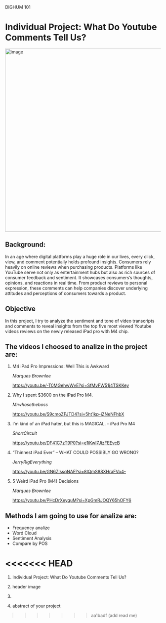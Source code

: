 <span>DIGHUM 101</span>

<h1>Individual Project: What Do Youtube Comments Tell Us?</h1> 

<img width="593" alt="image" src="https://github.com/kaicl/DH101_Project/assets/32118768/62b0f59c-d34b-4bc4-adb2-33844f0c93d3">

<h2>Background:</h2>
<p>In an age where digital platforms play a huge role in our lives, every click, view, and comment potentially holds profound insights. Consumers rely heavily on online reviews when purchasing products. Platforms like YouTube serve not only as entertainment hubs but also as rich sources of consumer feedback and sentiment. It showcases consumers’s thoughts, opinions, and reactions in real time. From product reviews to personal expression, these comments can help companies discover underlying attitudes and perceptions of consumers towards a product.
</p>
<h2>Objective</h2>
<p>In this project, I try to analyze the sentiment and tone of video transcripts and comments to reveal insights from the top five most viewed Youtube videos reviews on the newly released iPad pro with M4 chip.</p>

<h2>The videos I choosed to analize in the project are:</h2>
<ol>
    
<li>M4 iPad Pro Impressions: Well This is Awkward</li>

*Marques Brownlee*

<a href="https://youtu.be/-T0MGehwWvE?si=SfMvFW51j4TSKKey">https://youtu.be/-T0MGehwWvE?si=SfMvFW51j4TSKKey</a>

<li>Why I spent $3600 on the iPad Pro M4.</li>

*Mrwhosetheboss*

<a href="https://youtu.be/S9cmoZFJTD4?si=5ht1kp-iZNeNFhbX">https://youtu.be/S9cmoZFJTD4?si=5ht1kp-iZNeNFhbX</a>

<li>I’m kind of an iPad hater, but this is MAGICAL. - iPad Pro M4</li>

*ShortCircuit*

<a href="https://youtu.be/DF41C7zT9P0?si=e1iKwI7JizFEEvcB">https://youtu.be/DF41C7zT9P0?si=e1iKwI7JizFEEvcB</a>

<li>“Thinnest iPad Ever” – WHAT COULD POSSIBLY GO WRONG?</li>

*JerryRigEverything*

<a href="https://youtu.be/GN6ZlssqNAE?si=8IQmS88XHraFVo4-">https://youtu.be/GN6ZlssqNAE?si=8IQmS88XHraFVo4-</a>

<li>5 Weird iPad Pro (M4) Decisions</li>

*Marques Brownlee*

<a href="https://youtu.be/PHcDrXeyguM?si=XpGmRJOQY65hOFY6">https://youtu.be/PHcDrXeyguM?si=XpGmRJOQY65hOFY6</a>
</ol>

<h2>Methods I am going to use for analize are:</h2>
<ul>
<li>Frequency analize</li>
<li>Word Cloud</li>
<li>Sentiment Analysis</li>
<li>Compare by POS</li>
</ul>

<<<<<<< HEAD
=======
1) Individual Project: What Do Youtube Comments Tell Us?  

3) header image

4) 
5) abstract of your project
>>>>>>> aa1badf (add read me)

